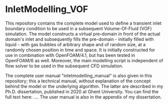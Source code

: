 # InletModelling_VOF

This repository contains the complete model used to define a transient inlet boundary condition to be used in a subsequent Volume-Of-Fluid (VOF) simulation. The model constructs a virtual pre-domain in front of the actual domain's inlet and subsequently fills the pre-domain - initially filled with liquid - with gas bubbles of arbitrary shape and of random size, at a randomly chosen position in time and space. It is initially constructed for use in combination with OpenFOAM/4.1, but has been tested in OpenFOAM/6 as well. Moreover, the main modelling script is independent of flow solver to be used in the subsequent CFD simulation.

The complete user manual "inletmodelling_manual" is also given in this repository; this a technical manual, without explanation of the concept behind the model or the underlying algorithm. The latter are described in my Ph.D. dissertation, published in 2020 at Ghent University. You can find the full text here: .... The user manual is also in the appendix of my dissertation. 
